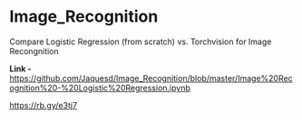 # Image_Recognition
Compare Logistic Regression (from scratch) vs. Torchvision for Image Recongnition

**Link -** https://github.com/Jaquesd/Image_Recognition/blob/master/Image%20Recognition%20-%20Logistic%20Regression.ipynb

https://rb.gy/e3tj7
